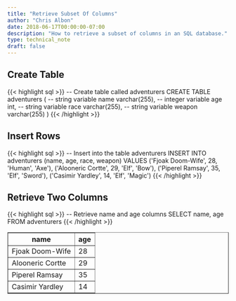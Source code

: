 ```yaml
---
title: "Retrieve Subset Of Columns"
author: "Chris Albon"
date: 2018-06-17T00:00:00-07:00
description: "How to retrieve a subset of columns in an SQL database."
type: technical_note
draft: false
---
```


## Create Table

{{< highlight sql >}}
-- Create table called adventurers
CREATE TABLE adventurers (
    -- string variable
    name varchar(255),
    -- integer variable
    age int,
    -- string variable
    race varchar(255),
    -- string variable
    weapon varchar(255)
)
{{< /highlight >}}

## Insert Rows

{{< highlight sql >}}
-- Insert into the table adventurers
INSERT INTO adventurers (name, age, race, weapon)
VALUES ('Fjoak Doom-Wife', 28, 'Human', 'Axe'),
       ('Alooneric Cortte', 29, 'Elf', 'Bow'),
       ('Piperel Ramsay', 35, 'Elf', 'Sword'),
       ('Casimir Yardley', 14, 'Elf', 'Magic')
{{< /highlight >}}

## Retrieve Two Columns

{{< highlight sql >}}
-- Retrieve name and age columns
SELECT name, age FROM adventurers
{{< /highlight >}}
<table border="1" style="border-collapse:collapse">
<tr><th>name</th><th>age</th></tr>
<tr><td>Fjoak Doom-Wife</td><td>28</td></tr>
<tr><td>Alooneric Cortte</td><td>29</td></tr>
<tr><td>Piperel Ramsay</td><td>35</td></tr>
<tr><td>Casimir Yardley</td><td>14</td></tr></table>